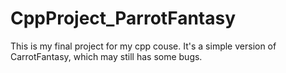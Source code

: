 # CppProject_ParrotFantasy
This is my final project for my cpp couse. It's a simple version of CarrotFantasy, which may still has some bugs.
